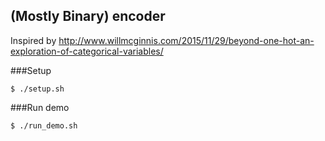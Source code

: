 ## (Mostly Binary) encoder

Inspired by http://www.willmcginnis.com/2015/11/29/beyond-one-hot-an-exploration-of-categorical-variables/

###Setup

`
    $ ./setup.sh
`

###Run demo

`
    $ ./run_demo.sh
`
